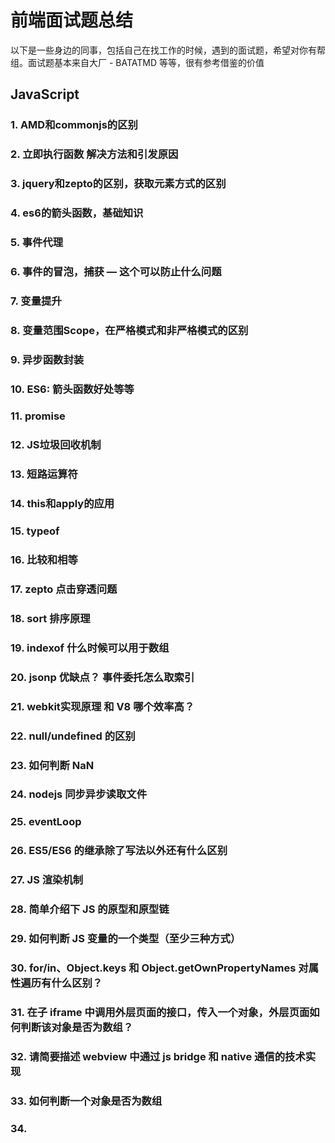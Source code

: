 # 前端面试题总结

以下是一些身边的同事，包括自己在找工作的时候，遇到的面试题，希望对你有帮组。面试题基本来自大厂 - BATATMD 等等，很有参考借鉴的价值


## JavaScript

### 1. AMD和commonjs的区别
### 2. 立即执行函数 解决方法和引发原因
### 3. jquery和zepto的区别，获取元素方式的区别
### 4. es6的箭头函数，基础知识
### 5. 事件代理
### 6. 事件的冒泡，捕获  — 这个可以防止什么问题
### 7. 变量提升
### 8. 变量范围Scope，在严格模式和非严格模式的区别
### 9. 异步函数封装
### 10. ES6: 箭头函数好处等等
### 11. promise
### 12. JS垃圾回收机制
### 13. 短路运算符
### 14. this和apply的应用
### 15. typeof
### 16. 比较和相等
### 17. zepto 点击穿透问题
### 18. sort 排序原理
### 19. indexof 什么时候可以用于数组
### 20. jsonp 优缺点？ 事件委托怎么取索引
### 21. webkit实现原理 和 V8 哪个效率高？
### 22. null/undefined 的区别
### 23. 如何判断  NaN
### 24. nodejs 同步异步读取文件
### 25. eventLoop
### 26. ES5/ES6 的继承除了写法以外还有什么区别
### 27. JS 渲染机制
### 28. 简单介绍下 JS 的原型和原型链
### 29. 如何判断 JS 变量的一个类型（至少三种方式）
### 30. for/in、Object.keys 和 Object.getOwnPropertyNames 对属性遍历有什么区别？
### 31. 在子 iframe 中调用外层页面的接口，传入一个对象，外层页面如何判断该对象是否为数组？
### 32. 请简要描述 webview 中通过 js bridge 和 native 通信的技术实现
### 33. 如何判断一个对象是否为数组
### 34. <script> 标签的 defer 和 asnyc 属性的作用以及二者的区别？
### 35. Object.prototype.toString.call() 和 instanceOf 和 Array.isArray() 区别好坏
### 36. typeof 可以判断的类型
### 37. ASCII 英文转码
### 38. ES6 都有什么 iterater 遍历器
### 38. 松散类型的数组
### 39. JS严格模式和正常模式
### 40. 闭包应用
### 41. 变量作用域提升
### 42. 移动端tap点击事件和click的区别
### 43. jquery的链式操作
### 44. jquery的源码
### 45. JS单线程还是多线程，如何显示异步操作
### 46. JavaScript数组的函数 map/forEach/reduce/filter
### 47. JS块级作用域、变量提升
### 48. ES6 语法及熟悉
### 49. 说下 jQuery/Zepto 中的 on 方法有哪些参数，分别代表什么意思？
### 50. 将字符串转换成 JSON 对象的方法和将 JSON 对象转换成 字符串的方法？
### 51. 移动端的点击事件的延时，时间是多少，为什么有？ 怎么解决这个延时？
### 52. JS 哪些操作会造成内存泄露
### 53. JS 哪些操作会引起页面重绘
### 54. console.log([1<2<3>, 3>2>1]),输出是多少
### 55. 发布订阅设计模式
### 56. AJAX 原生写法
### 57. 防抖，节流
### 58. 闭包，作用域
### 59. JS 原型链
### 60. ES5 Bind的实现
### 61. Event Loop 
### 62. bind的实现
### 63. polyfill
### 64. 兼容各种浏览器版本的事件绑定
### 65. typescript 遇到过什么坑

## 网络安全存储

### 1. Get/POST的区别
### 2. Http状态码，Http2是什么
### 3. Http请求的整个过程
### 4. http 缓存配置怎么设置
### 5. 操作系统线程怎么操作
### 6. 常见的浏览器端的存储技术有哪些， 以及它们的优缺点和使用场景？
### 7. 最常见的跨域技术方案有哪些？其中 JSONP的原理和缺点是什么？
### 8. 在HTTP响应 Header 中，set-cookie 选项有哪些，分别代表什么含义？
### 9. 何为跨域？ 跨域请求数据有几种方式？图片/脚本 等资源有什么跨域问题。如何解决？跨域请求时如何携带 cookie
### 10. 简要描述 HTTPS 的安全机制，以及在 web 服务工程实践中需要注意的问题。描述 http2 和 https 的关系
### 11. 什么是点击劫持？如何防范？
### 12. 什么是 CSRF, 怎么造成的， 有什么防御方法？
### 13. cookie 和 Session 有什么区别？
### 14. 请简述如何在 HTML 中开启和关闭 DNS 预读取?
### 15. DNS 回源策略
### 16. https 实现原理
### 17. 浏览器从输入 URL 到页面加载发生了什么
### 18. 怎么理解离线存储？大致描述一下怎么使用？
### 19. XSS 怎么解决？
### 20. CSRF cookie 问题？ 没有笔试题



## CSS 

### 1. 弹性布局 flex的详细用法
### 2. rem和em的区别
### 3. BFC深入
### 4. 如何去除浮动？请写出最保险最常用的。
### 5. 实现三列布局，side1 和 side2 左右两列宽度固定（200px）,main 中间宽度自适应（不能用弹性盒）
### 6. 实现固定宽度（200 x 400） 的弹层，在窗口中（上下左右）居中显示。
### 7. CSS 属性 box-sizing 的值有哪些？ 分别有什么含义？
### 8. rem 是什么含义？如何实现页面宽度适配为375 rem 的设计稿？
### 9. 使用 CSS3 设计一个立起的原型，并围绕自身中轴线做 360° 持续旋转
### 10. 用 CSS 分别实现单行截断和多行截断字符串，最后以...为结尾
### 11. CSS选择器优先级怎么算的？
### 12. rem的使用，还有其他哪些适配的技术：meta device-width
### 13. 设备像素比
### 14. BFC
### 15. 请根据下面的 HTML 和 CSS 代码，画出布局示意图,宽度不必精确到像素，示意即可。

```html
<div id="page">
    <div class="main">
        <div class="sub"></div>
    </div>
    <div class="nav"></div>
</div>

<style type="text/css">
    #page { width: 520px; }
    .nav { width: 200px; float: right }
    .main { width:200px; float: left; padding-left: 110px; }
    .sub { width: 100px; float: left; margin: 10px 0 10px -100px; }
    .main { border: 1px solid #000; }
    .nav, .sub{ border: 1px; dashed #000; height: 300px }
    .sub { height: 280px }
</style>
```

### 16. 请列举你所知道的清楚浮动的方式。
### 17. 请用 CSS 定义 <p> 标签, 要求实现以下效果：字体颜色在 IE6 下为黑色（#000000）；IE7下为红色（#ff0000）; 而其他浏览器下为绿色（#00ff00）
### 18. 请写出几种常用的行内元素和块级元素
### 19. 几种常见可以继承的 CSS 样式
### 20. position 属性有哪些值，分别代表什么意思？ 使用与什么场景？
### 21. style 标签写在 body 后和 body 前有什么区别？
### 22. ::bofore 和 :after 中双冒号和单冒号有什么区别？
### 23. 说下 CSS3 中一些样式的兼容，分别指兼容哪些浏览器
### 24. 有哪些手段可以优化 CSS, 提高性能
### 25. 怎么样实现边框 0.5 个像素？
### 26. 居中
### 27. transform translate transition



## 编程题

### 1. JS 字符串使用堆栈处理 "(a,b,(c,d),f,g)"

### 2. 二维数组操作

### 3. 用最简单的方式，求一个数组中最大的元素，例如 arr=[5,7,9,42,18,29]

### 4. 正则表达式，验证手机号码，验证规则：11位数字，以1位开头

### 5. 以下代码求结果

```js
function SuperClass() {
    this.name = "women";
    this.bra = ["a", "b"];
}

SuperClass.prototype.sayWhat = function() {
    console.log("hello")
}

function SubClass() {
    this.subname = "you sister";
    SuperClass.call(this);
}

var sub = new SubClass();
console.log(sub.sayWhat());
```

### 6. 当 click 点击新闻列表 Li （DOM节点）时，收集当前新闻的索引，新闻名称，新闻链接，并使用JSONP方式向地址（http://sina.cn/）上报，住：使用原生 JavaScript 实现，兼容 IE 和标准浏览器

```js
<ul>
    <li><a href="http://weibo.cn">微博</a></li>
    <li><a href="http://sina.cn">新浪</a></li>
</ul>
```

### 7. 请给 Array 本地对象增加一个原型方法，他的用途是删除数组中重复的条目并按升序排序，最后返回新数组。

### 8. 为字符串扩展一个 rewrite 函数，接收一个正则 pattern 和一个字符串 result,如果该字符串符合pattern， 则以 result 对结果进行转义输出。 如

```js
'/foo'.rewrite(/^\/foo/, '/bar')
'u1234'.rewrite(/^\/u(\d+)/, '/user/$1')
'/i'.rewrite(/^\o/, '/ooo')
```

### 9. 实现一个 js 对象序列化函数，将 js 对象序列化为可反序列化的代码，要求1.尽量和json兼容，2.支持不可序列化的值，如undefined/NaN/Infinify-Infinity，3. 支持特殊对象，如正则、Date等
```js
serialize({})
serialize({ a: 'b' })
serialize({ a: 0/0 })
serialize({ a: /foo/ })
```

### 10. 设计一道 JavaScript 的 range 算法如下：

``` js
range(1, 10, 3) 返回 [1, 4, 7, 10];
range('A', 'F', 2) 返回 ['A', 'C', 'E']
// 请使用 JavaScript 语言实现该功能（可以使用 ES6）
```

### 11. 头条的视频网站上支持了弹幕，假设一个视频有很多弹幕，弹幕的数据是一个数组，格式定义如下：
```js
[
    {
        time: Number,
        content: String
    },
    {
        time: Number,
        content: String
    }...
]
(其中 time 表示时间，content表示弹幕内容)，那么如何快速定位到某个时间点的弹幕，请编码实现（不使用数组的 sort 方法）
```

### 12. 请写出以下代码的执行结果

```js
(function() {
    fn();
    var fn = function() {
        alert(1);
    }
    fn();
    function fn() {
        alert(2)
    }
})()
```

### 13. 请说明以下各种情况的执行结果，并注明产生对应结果的理由

```js
function doSomething() {
    alert(this);
}

a) element.onclick = doSomething, 点击 element 元素后
b) element.onclick = function() doSomething(){}, 点击 element 元素后
c) 直接执行 doSomething()
```

### 14. 请写出以下代码的执行结果

```js
var obj = {};
var events = { m1: "clicked", m2: "changed"};
for(e in events) {
    obj[e] = function() {
        alert(events[e])
    }
}

alert(obj.m1 == obj.m2);
obj.m1();
obj.m2();
```


### 15. 请写出类 Son 继承类 Father

```js
function Father() {}
function Son() {}
```

### 16. 请用 JS 写出一个遍历 DOM 节点树的方法


### 17. 尝试实现注释部分的 JavaScript 代码， 可在其他任何地方添加更多代码。

```js
var Obj = function(msg) {
    this.msg = msg;
    this.shout = function () {
        alert(this.msg)
    }
    this.waitAndShout = function() {
        // 隔五秒钟后执行上面的 shout 方法
    }
}
```

### 18. 请编写一个 JavaScript 函数 parseQuerySting, 它的用途是把 URL 参数解析为一个对象，如

```js
var url = "http://www.58.com/index.aspx?key0=0&key1=1&key2=2..."
var obj = parseQuerySting(url);
alert(obj.key0) // 输出 0
```

### 19. 请给 Array 本地对象添加一个原型方法，它用于删除数组条目中重复的条目（可能有多个重复），返回值是一个包含被删除的重复条目的新数组


### 20. 我们把一个数字倒着读和原数字相同的数字称之为对称数，例如（1, 121, 88, 8998）,不考虑性能，请找出 1 - 10000 之间的对称数，要求用 JS 实现

### 21. 以下代码输出多少

```js
var name = "world";
(function () {
    if (typeof name === "undefined") {
        var name = "jack";
        console.log("Hi!" + name);
    } else {
        console.log("Hello," + name)
    }
})()
```

### 22. 数组拍平













